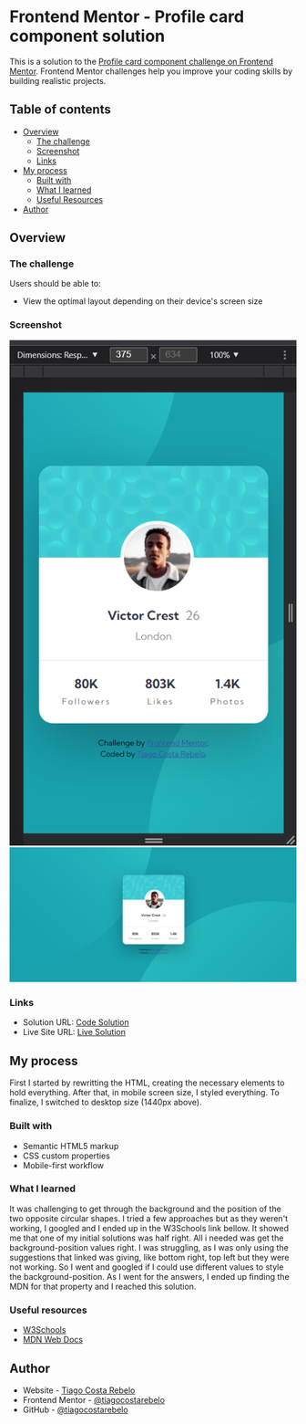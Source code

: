# Frontend Mentor - Profile card component solution

This is a solution to the [Profile card component challenge on Frontend Mentor](https://www.frontendmentor.io/challenges/profile-card-component-cfArpWshJ). Frontend Mentor challenges help you improve your coding skills by building realistic projects. 

## Table of contents

- [Overview](#overview)
  - [The challenge](#the-challenge)
  - [Screenshot](#screenshot)
  - [Links](#links)
- [My process](#my-process)
  - [Built with](#built-with)
  - [What I learned](#what-i-learned)
  - [Useful Resources](#useful-resources)
- [Author](#author)


## Overview

### The challenge

Users should be able to:

- View the optimal layout depending on their device's screen size

### Screenshot

![Mobile](./screenshots/mobile_version.png)
![Desktop](./screenshots/desktop_version.png)

### Links

- Solution URL: [Code Solution](https://github.com/tiagocostarebelo/frontendmentor_challenges/tree/main/05.profile-card-component-main)
- Live Site URL: [Live Solution](https://tiagocostarebelo-femchallenge-profilecardcomponent.netlify.app/)

## My process

First I started by rewritting the HTML, creating the necessary elements to hold everything.
After that, in mobile screen size, I styled everything.
To finalize, I switched to desktop size (1440px above).

### Built with

- Semantic HTML5 markup
- CSS custom properties
- Mobile-first workflow

### What I learned

It was challenging to get through the background and the position of the two opposite circular shapes.
I tried a few approaches but as they weren't working, I googled and I ended up in the W3Schools link bellow. It showed me that one of my initial solutions was half right. All i needed was get the background-position values right.
I was struggling, as I was only using the suggestions that linked was giving, like bottom right, top left but they were not working. 
So I went and googled if I could use different values to style the background-position. As I went for the answers, I ended up finding the MDN for that property and I reached this solution.

### Useful resources

- [W3Schools](https://www.w3schools.com/css/css3_backgrounds.asp)
- [MDN Web Docs](https://developer.mozilla.org/en-US/docs/Web/CSS/background-position)

## Author

- Website - [Tiago Costa Rebelo](https://www.tcostarebelo.design)
- Frontend Mentor - [@tiagocostarebelo](https://www.frontendmentor.io/profile/tiagocostarebelo)
- GitHub - [@tiagocostarebelo](https://www.github.com/tiagocostarebelo)
